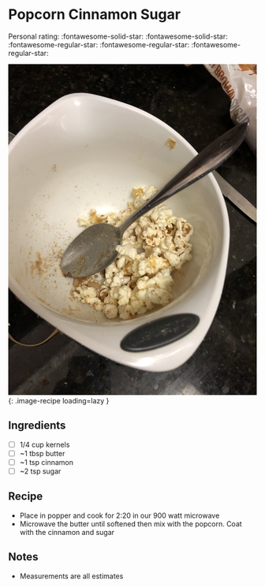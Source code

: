 <!-- Do not modify sections with "AUTO-*". They are updated by make.py -->

# Popcorn Cinnamon Sugar

<!-- rating=2; (User can specify rating on scale of 1-5) -->
<!-- AUTO-UserRating -->
Personal rating: :fontawesome-solid-star: :fontawesome-solid-star: :fontawesome-regular-star: :fontawesome-regular-star: :fontawesome-regular-star:
<!-- /AUTO-UserRating -->

<!-- name_image=popcorn_cinnamon_sugar.jpeg; (User can specify image name if multiple exist) -->
<!-- AUTO-Image -->
![popcorn_cinnamon_sugar.jpeg](./popcorn_cinnamon_sugar.jpeg){: .image-recipe loading=lazy }
<!-- /AUTO-Image -->

## Ingredients

* [ ] 1/4 cup kernels
* [ ] ~1 tbsp butter
* [ ] ~1 tsp cinnamon
* [ ] ~2 tsp sugar

## Recipe

* Place in popper and cook for 2:20 in our 900 watt microwave
* Microwave the butter until softened then mix with the popcorn. Coat with the cinnamon and sugar

## Notes

* Measurements are all estimates
